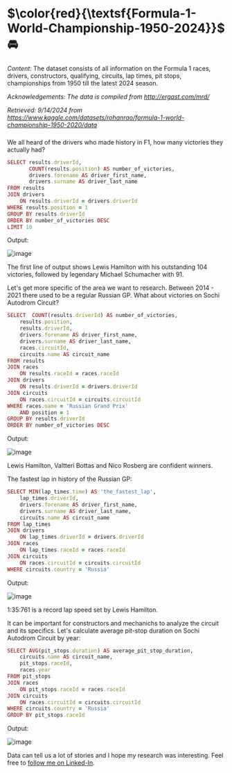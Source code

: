 # $\color{red}{\textsf{Formula-1-World-Championship-1950-2024}}$ :oncoming_automobile:

*Content:*
The dataset consists of all information on the Formula 1 races, drivers, constructors, qualifying, circuits, lap times, pit stops, championships from 1950 till the latest 2024 season.

_Acknowledgements: The data is compiled from http://ergast.com/mrd/_

_Retrieved: 9/14/2024 from https://www.kaggle.com/datasets/rohanrao/formula-1-world-championship-1950-2020/data_


### 
We all heard of the drivers who made history in F1, how many victories they actually had?

```ruby
SELECT results.driverId,
       COUNT(results.position) AS number_of_victories,
       drivers.forename AS driver_first_name,
       drivers.surname AS driver_last_name
FROM results
JOIN drivers
	ON results.driverId = drivers.driverId
WHERE results.position = 1
GROUP BY results.driverId
ORDER BY number_of_victories DESC
LIMIT 10
```
Output:

![image](https://github.com/user-attachments/assets/b3300d89-819b-476f-80ee-6acc5ffa6e0d)

The first line of output shows Lewis Hamilton with his outstanding 104 victories, followed by legendary Michael Schumacher with 91.



Let's get more specific of the area we want to research. Between 2014 - 2021 there used to be a regular Russian GP. What about victories on Sochi Autodrom Circuit?
```ruby
SELECT  COUNT(results.driverId) AS number_of_victories,
	results.position,
	results.driverId,
	drivers.forename AS driver_first_name,
	drivers.surname AS driver_last_name,
	races.circuitId,
	circuits.name AS circuit_name
FROM results
JOIN races	
	ON results.raceId = races.raceId
JOIN drivers
	ON results.driverId = drivers.driverId
JOIN circuits
	ON races.circuitId = circuits.circuitId
WHERE races.name = 'Russian Grand Prix'
	AND position = 1
GROUP BY results.driverId
ORDER BY number_of_victories DESC
```
Output:

![image](https://github.com/user-attachments/assets/63913608-c6be-4f98-82cd-cb2b223fd677)

Lewis Hamilton, Valtteri Bottas and Nico Rosberg are confident winners.



The fastest lap in history of the Russian GP:
```ruby
SELECT MIN(lap_times.time) AS 'the_fastest_lap',
	lap_times.driverId,
	drivers.forename AS driver_first_name,
	drivers.surname AS driver_last_name,
	circuits.name AS circuit_name
FROM lap_times
JOIN drivers
	ON lap_times.driverId = drivers.driverId
JOIN races
	ON lap_times.raceId = races.raceId
JOIN circuits
	ON races.circuitId = circuits.circuitId
WHERE circuits.country = 'Russia'
```
Output:

![image](https://github.com/user-attachments/assets/70558945-a9cf-43b0-8a6c-043fa8163f1c)

1:35:761 is a record lap speed set by Lewis Hamilton.



It can be important for constructors and mechanichs to analyze the circuit and its specifics. Let's calculate average pit-stop duration on Sochi Autodrom Circuit by year:
```ruby
SELECT AVG(pit_stops.duration) AS average_pit_stop_duration,
	circuits.name AS circuit_name,
	pit_stops.raceId,
	races.year
FROM pit_stops
JOIN races
	ON pit_stops.raceId = races.raceId
JOIN circuits
	ON races.circuitId = circuits.circuitId
WHERE circuits.country = 'Russia'
GROUP BY pit_stops.raceId
```
Output:

![image](https://github.com/user-attachments/assets/00785a40-1cb5-4aea-82d9-f33a8922bdc0)


Data can tell us a lot of stories and I hope my research was interesting. 
Feel free to [follow me on Linked-In](https://www.linkedin.com/in/Nadia-usalko/).
